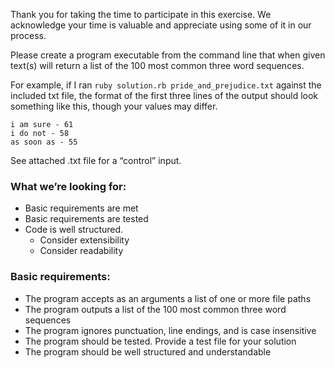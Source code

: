 Thank you for taking the time to participate in this exercise. We acknowledge your time is valuable and appreciate using some of it in our process.


Please create a program executable from the command line that when given text(s) will return a list of the 100 most common three word sequences.


For example, if I ran `ruby solution.rb pride_and_prejudice.txt` against the included txt file, the format of the first three lines of the output should look something like this,
though your values may differ.
```
i am sure - 61
i do not - 58
as soon as - 55
```

See attached .txt file for a “control” input.

### What we’re looking for:
* Basic requirements are met
* Basic requirements are tested
* Code is well structured.
  * Consider extensibility
  * Consider readability

### Basic requirements:
* The program accepts as an arguments a list of one or more file paths
* The program outputs a list of the 100 most common three word sequences
* The program ignores punctuation, line endings, and is case insensitive
* The program should be tested. Provide a test file for your solution
* The program should be well structured and understandable
